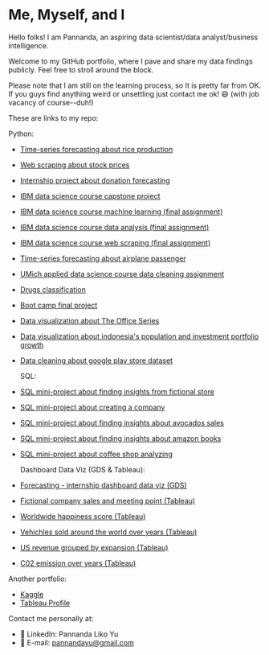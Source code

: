 # Me, Myself, and I
Hello folks! I am Pannanda, an aspiring data scientist/data analyst/business intelligence.

Welcome to my GitHub portfolio, where I pave and share my data findings publicly. Feel free to stroll around the block.

Please note that I am still on the learning process, so It is pretty far from OK. If you guys find anything weird or unsettling just contact me ok! 😄 (with job vacancy of course--duh!)

These are links to my repo:

  Python:
  - [Time-series forecasting about rice production](https://github.com/pannandayu/RiceProduction_TimeSeriesForecasting)
  - [Web scraping about stock prices](https://github.com/pannandayu/WebScrapingProject_StockPrice)
  - [Internship project about donation forecasting](https://github.com/pannandayu/InternshipProject_DonationForecasting)
  - [IBM data science course capstone project](https://github.com/pannandayu/IBMDataScience_CapstoneProject)
  - [IBM data science course machine learning (final assignment)](https://github.com/pannandayu/IBMDataScience_MachineLearning_FinalAssignment)
  - [IBM data science course data analysis (final assignment)](https://github.com/pannandayu/IBMDataScience_DataAnalysis_FinalAssignment)
  - [IBM data science course web scraping (final assignment)](https://github.com/pannandayu/IBMDataScience_WebScraping_FinalAssignment)
  - [Time-series forecasting about airplane passenger](https://github.com/pannandayu/AirplanePassenger_TimeSeriesForecasting)
  - [UMich applied data science course data cleaning assignment](https://github.com/pannandayu/DataCleaning_AppliedDataScience_Assignment3)
  - [Drugs classification](https://github.com/pannandayu/MachineLearningClassification_Drugs)
  - [Boot camp final project](https://github.com/pannandayu/MachineLearningClassification_PredictChurnRiskRate_HackerEarth)
  - [Data visualization about The Office Series](https://github.com/pannandayu/DataVisualization_TheOffice)
  - [Data visualization about indonesia's population and investment portfolio growth](https://github.com/pannandayu/Simple_DataVisualization)
  - [Data cleaning about google play store dataset](https://github.com/pannandayu/DataCleaning-Processing_GooglePlayStore)
  
    SQL:
  - [SQL mini-project about finding insights from fictional store](https://github.com/pannandayu/SQL_Exercise_StoreAttributes/tree/main)
  - [SQL mini-project about creating a company](https://github.com/pannandayu/SQLProject_FictionCompany)
  - [SQL mini-project about finding insights about avocados sales](https://github.com/pannandayu/avocados_sql)
  - [SQL mini-project about finding insights about amazon books](https://github.com/pannandayu/amazon_books)
  - [SQL mini-project about coffee shop analyzing](https://github.com/pannandayu/SQL_CoffeeShopAnalysis/tree/main)

    Dashboard Data Viz (GDS & Tableau):
  - [Forecasting - internship dashboard data viz (GDS)](https://datastudio.google.com/reporting/19c78da4-4a85-4b05-9c04-71d0e4a1cac5)
  - [Fictional company sales and meeting point (Tableau)](https://public.tableau.com/authoring/FictionalCompanySalesTarget/Sheet1#1)
  - [Worldwide happiness score (Tableau)](https://public.tableau.com/app/profile/pannanda/viz/WorldHappiness_16577053194030/Dashboard1)
  - [Vehichles sold around the world over years (Tableau)](https://public.tableau.com/app/profile/pannanda/viz/VehiclesSoldAroundTheWorld_16577056155350/Sheet2)
  - [US revenue grouped by expansion (Tableau)](https://public.tableau.com/app/profile/pannanda/viz/USRevenue/Sheet2)
  - [C02 emission over years (Tableau)](https://public.tableau.com/app/profile/pannanda/viz/CO2Emission_16577050994300/Dashboard1)

Another portfolio:
- [Kaggle](https://www.kaggle.com/pannandalikoyu/code)
- [Tableau Profile](https://public.tableau.com/app/profile/pannanda#!/)

Contact me personally at:
- 👨 LinkedIn: Pannanda Liko Yu
- 📧 E-mail: pannandayu@gmail.com
